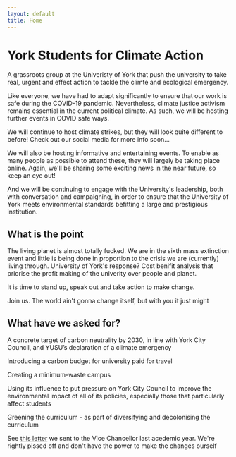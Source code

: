 ```yaml
---
layout: default
title: Home
---
```


# York Students for Climate Action

A grassroots group at the Univeristy of York that push the university to
take real, urgent and effect action to tackle the climte and ecological
emergency.

Like everyone, we have had to adapt significantly to ensure that our work
is safe during the COVID-19 pandemic. Nevertheless, climate justice activism
remains essential in the current political climate. As such, we will be
hosting further events in COVID safe ways.

We will continue to host climate strikes, but they will look quite different
to before! Check out our social media for more info soon...


We will also be hosting informative and entertaining events. To enable as
many people as possible to attend these, they will largely be taking place
online. Again, we'll be sharing some exciting news in the near future, so
keep an eye out!

And we will be continuing to engage with the University's leadership,
both with conversation and campaigning, in order to ensure that the
University of York meets environmental standards befitting a large and
prestigious institution.

## What is the point

The living planet is almost totally fucked. We are in the sixth mass
extinction event and little is being done in proportion to the crisis we
are (currently) living through. University of York's response? Cost
benifit analysis that priorise the profit making of the univerity over
people and planet.

It is time to stand up, speak out and take action to make change.

Join us. The world ain't gonna change itself, but with you it just
might

## What have we asked for?

A concrete target of carbon neutrality by 2030, in line with York City
Council, and YUSU’s declaration of a climate emergency

Introducing a carbon budget for university paid for travel

Creating a minimum-waste campus

Using its influence to put pressure on York City Council to improve
the environmental impact of all of its policies, especially those that
particularly affect students

Greening the curriculum - as part of diversifying and decolonising
the curriculum

See [this letter](https://docs.google.com/document/d/1BSCA-D5xxh3y_kyBEYLDhv2uxx1A8TgYE5iuvzJa8kg/preview)
we sent to the Vice Chancellor last acedemic year. We're rightly
pissed off and don't have the power to make the changes ourself
